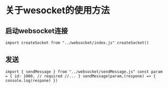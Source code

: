 # 关于wesocket的使用方法

## 启动websocket连接

`
    import createSocket from "../websocket/index.js"
    createSocket()
`

## 发送

`
    import { sendMessage } from "../websocket/sendMessage.js"
    const param = {
        id: 1000, // required
        //...
    }
    sendMessage(param,(respone) => {
        console.log(respone)
    })
`
